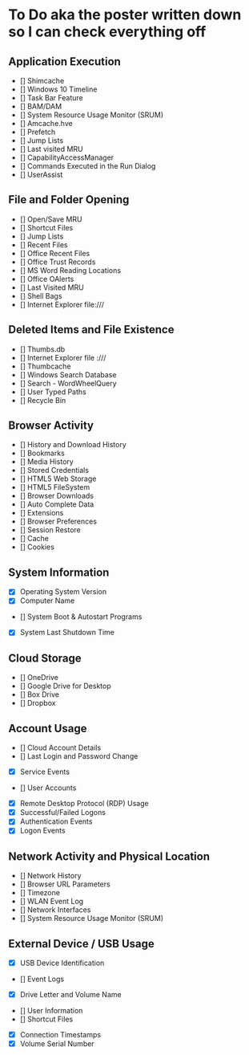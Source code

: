 # To Do aka the poster written down so I can check everything off

## Application Execution
- [] Shimcache 
- [] Windows 10 Timeline 
- [] Task Bar Feature 
- [] BAM/DAM 
- [] System Resource Usage Monitor (SRUM) 
- [] Amcache.hve 
- [] Prefetch 
- [] Jump Lists 
- [] Last visited MRU 
- [] CapabilityAccessManager 
- [] Commands Executed in the Run Dialog 
- [] UserAssist 

## File and Folder Opening
- [] Open/Save MRU 
- [] Shortcut Files 
- [] Jump Lists 
- [] Recent Files 
- [] Office Recent Files 
- [] Office Trust Records 
- [] MS Word Reading Locations 
- [] Office OAlerts 
- [] Last Visited MRU 
- [] Shell Bags 
- [] Internet Explorer file:/// 

## Deleted Items and File Existence
- [] Thumbs.db 
- [] Internet Explorer file :/// 
- [] Thumbcache 
- [] Windows Search Database 
- [] Search - WordWheelQuery 
- [] User Typed Paths 
- [] Recycle Bin 

## Browser Activity
- [] History and Download History 
- [] Bookmarks 
- [] Media History 
- [] Stored Credentials 
- [] HTML5 Web Storage 
- [] HTML5 FileSystem 
- [] Browser Downloads 
- [] Auto Complete Data 
- [] Extensions 
- [] Browser Preferences 
- [] Session Restore 
- [] Cache 
- [] Cookies 

## System Information
- [x] Operating System Version 
- [x] Computer Name
- [] System Boot & Autostart Programs 
- [x] System Last Shutdown Time

## Cloud Storage
- [] OneDrive 
- [] Google Drive for Desktop 
- [] Box Drive 
- [] Dropbox 

## Account Usage
- [] Cloud Account Details 
- [] Last Login and Password Change 
- [x] Service Events 
- [] User Accounts 
- [x] Remote Desktop Protocol (RDP) Usage 
- [x] Successful/Failed Logons
- [x] Authentication Events
- [x] Logon Events

## Network Activity and Physical Location
- [] Network History 
- [] Browser URL Parameters 
- [] Timezone 
- [] WLAN Event Log 
- [] Network Interfaces 
- [] System Resource Usage Monitor (SRUM) 

## External Device / USB Usage
- [x] USB Device Identification
- [] Event Logs 
- [x] Drive Letter and Volume Name
- [] User Information 
- [] Shortcut Files 
- [x] Connection Timestamps
- [x] Volume Serial Number